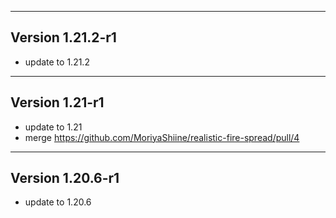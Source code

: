 ------------------------------------------------------
Version 1.21.2-r1
------------------------------------------------------
- update to 1.21.2

------------------------------------------------------
Version 1.21-r1
------------------------------------------------------
- update to 1.21
- merge https://github.com/MoriyaShiine/realistic-fire-spread/pull/4

------------------------------------------------------
Version 1.20.6-r1
------------------------------------------------------
- update to 1.20.6